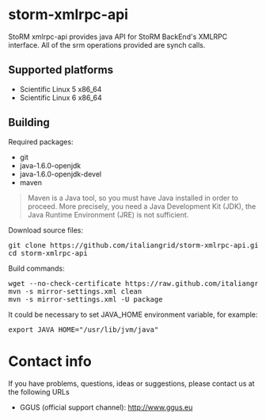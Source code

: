 storm-xmlrpc-api
================

StoRM xmlrpc-api provides java API for StoRM BackEnd's XMLRPC interface. All of the srm operations provided are synch calls.

## Supported platforms

* Scientific Linux 5 x86_64
* Scientific Linux 6 x86_64

## Building
Required packages:

* git
* java-1.6.0-openjdk
* java-1.6.0-openjdk-devel
* maven

> Maven is a Java tool, so you must have Java installed in order to proceed. More precisely, you need a Java Development Kit (JDK), the Java Runtime Environment (JRE) is not sufficient.

Download source files:
<pre>
git clone https://github.com/italiangrid/storm-xmlrpc-api.git
cd storm-xmlrpc-api
</pre>

Build commands:
<pre>
wget --no-check-certificate https://raw.github.com/italiangrid/build-settings/master/maven/cnaf-mirror-settings.xml -O mirror-settings.xml
mvn -s mirror-settings.xml clean
mvn -s mirror-settings.xml -U package
</pre>

It could be necessary to set JAVA_HOME environment variable, for example:
<pre>
export JAVA_HOME="/usr/lib/jvm/java"
</pre>

# Contact info

If you have problems, questions, ideas or suggestions, please contact us at
the following URLs

* GGUS (official support channel): http://www.ggus.eu
